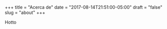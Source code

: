 +++
title = "Acerca de"
date = "2017-08-14T21:51:00-05:00"
draft = "false"
slug = "about"
+++

Hotto